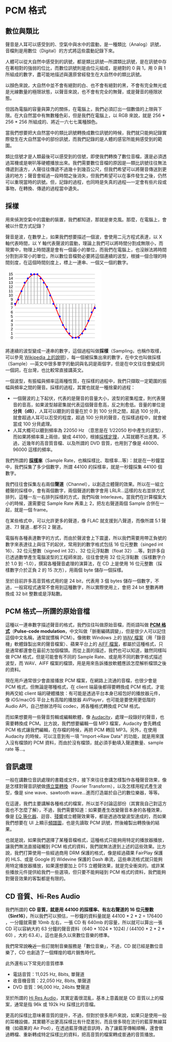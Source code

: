 # PCM 格式

## 數位與類比

聲音是人耳可以感受到的、空氣中與水中的震動，是一種類比（Analog）訊號，音檔則是用數位（Digital）的方式將這些震動記錄下來。

人體可以從大自然中感受到的訊號，都是類比訊號—所謂類比訊號，是在訊號中存在著相對的強弱的位比，而數位訊號則是由位元組成，是絕對的 0 與 1，用 0 與 1 所組成的數字，盡可能地描述與還原曾經發生在大自然中的類比訊號。

以顏色來說，大自然中並不會有絕對的白、也不會有絕對的黑，不會有完全無光或是光線數量的極限狀態，以聲音來說，也不會有完全的無聲，或是聲音的極限狀態。

但因為電腦的容量與算力的關係，在電腦上，我們必須訂出一個數值的上限與下限。在大自然當中有無數種色彩，但是我們在電腦上，以 RGB 來說，就是 256 \* 256 \* 256 所組成的、將近一六七七萬種顏色。

當我們想要把大自然當中的類比訊號轉換成數位訊號的時候，我們就只能夠記錄實際發生在大自然當中的部份訊號，而我們記錄的是人體的感官所能夠感受到的範圍。

類比信號才是人類最後可以感受到的信號，即使我們轉換了數位音檔，還是必須透過耳機或是喇叭等硬體播放出來。我們需要數位音檔的原因是—類比訊號往往無法傳遞到遠方，人聲往往傳遞不過幾十到幾百公尺，但我們希望可以將聲音傳送到更遠的地方；聲音會經過一段時間之後消失，但我們希望可以在事件發生之後，仍然可以重現當時的訊號。但，記錄的過程，也同時是失真的過程—一定會有些片段或事物，在轉換、傳遞的過程當中遺失。

## 採樣

用來偵測空氣中的震動的裝置，我們都知道，那就是麥克風。那麼，在電腦上，會被以什麼方式記錄？

聲音是波，在數學上，如果我們想要描述一個波，會使用二元方程式表達，以 X 軸代表時間，以 Y 軸代表聲波的震動，理論上我們可以將時間分割成無限小，而現實中，物理上時間還是會有一個最小的單位，而我們在電腦上，也沒辦法將時間分割到非常小的單位，所以數位音檔勢必要將這個連續的波型，根據一個合理的時間刻度，在這個時間刻度上，標上一連串、一個又一個的數字。

![採樣，圖片來自 Wikipedia](sampling.png)

將連續的波型變成一連串的數字，這個過程叫做**採樣**（Sampling，也稱作取樣，可以參見 [Wikipedia 上的說明](https://zh.wikipedia.org/wiki/取樣)），每一個被採集出來的數字，在中文也叫做採樣（Sample）—英文中很多單字的動詞與名詞是兩個字，但是在中文往往會變成同一個詞，在台灣，也比較常直接講英文。

一個波型，有振幅與頻率這兩種性質，在採樣的過程中，我們只擷取一定範圍的振幅與頻率之間的聲音。採樣的過程，其實也就是一種捨棄的過程：

- 一個聲波的上下起伏，代表的是聲音的音量大小，波型的密集程度，則代表聲音的音高，如果波型越密集就代表這個聲音愈高，反之則愈低。音量的單位是**分貝（dB）**，人耳可以聽到的音量在於 0 到 100 分貝之間，超過 100 分貝，就會超過人耳可以忍受的程度，超過 100 分貝的聲音，在採樣過程中，就會被當成 100 分貝處理。
- 人耳大概可以聽到頻率為 22050 Hz （意思是在 1/22050 秒中產生的波型），而如果將頻率乘上兩倍，變成 44100，根據[採樣定理](https://zh.wikipedia.org/wiki/%E9%87%87%E6%A0%B7%E5%AE%9A%E7%90%86)，人耳就聽不出差異。不過，近幾年的高音質音檔、以及所謂的 DVD 音質，也用到了像是 48000、96000 這樣的頻率。

我們所謂的 **[採樣率](https://zh.wikipedia.org/wiki/%E9%87%87%E6%A0%B7%E7%8E%87)**（Sample Rate，也稱採樣比、取樣率…等）：就是在一秒鐘當中，我們採集了多少個數字，所謂 44100 的採樣率，就是一秒鐘採集 44100 個數字。

我們往往會採集左右兩個**聲道**（Channel），以創造立體聲的效果。所以在一組立體聲的採樣中，會有兩個數字，兩個聲道的數字會用 LRLR…這樣的左右並排方式排列，這種一左一右排列採樣的方式，我們叫做 Interleave。當我們在計算檔案大小的時候，還需要從 Sample Rate 再乘上 2，把左右聲道兩個 Sample 合併在一起，就是一個 frame。

在某些格式中，可以允許更多的聲道，像 FLAC 就支援到八聲道，而像所謂 5.1 聲道、7.1 聲道…都不只 2 聲道。

電腦有各種表達數字的方式，而由於聲波會上下震盪，所以我們需要用帶正負號的數字來表達往上與往下的起伏，常用到的數字格式包括 16 位元整數（singed int 16）、32 位元整數（signed int 32）、32 位元浮點數（float 32）…等。對許多自已透過數學產生電腦波型的工程師來說，往往會使用 32 位元浮點數（採樣數字介於 1.0 到 -1.0），撰寫各種聲音處理的演算法，在 CD 上是使用 16 位元整數（採樣數字介於正負 2 的 15 次方），用兩個 byte 儲存一個採樣。

至於目前許多高音質格式用的是 24 bit，代表用 3 個 bytes 儲存一個數字，不過，一般寫程式通常不會用到這種數字，所以實際使用上，會把 24 bit 整數再轉換成 32 bit 整數或是浮點數。

## PCM 格式—所謂的原始音檔

這種以一連串數字描述聲音的格式，我們往往叫做原始音檔，而術語叫做 **[PCM 格式](https://zh.wikipedia.org/wiki/%E8%84%88%E8%A1%9D%E7%B7%A8%E7%A2%BC%E8%AA%BF%E8%AE%8A)**（**Pulse-code modulation**，中文叫做「脈衝編碼調變」，但是很少人可以記住這個中文名稱，通常就慣稱 PCM）。像微軟 Windows 上的 [WAV 檔案](https://zh.wikipedia.org/wiki/WAV)（用「錄音機」軟體錄製出來的聲音檔案）、蘋果平台上的 [AIFF 檔案](https://en.wikipedia.org/wiki/Audio_Interchange_File_Format)，都屬於這種格式，只是通常都還會在最前方加個檔頭。而從上面的描述，我們也可以知道，雖然同樣叫做 PCM 格式，但是可能會有不同的 Sample Rate、或是用不同的數字格式描述波型，而 WAV、AIFF 檔案的檔頭，用是用來告訴播放軟體應該怎麼解析檔頭之後的資料。

現在用戶通常很少會直接播放 PCM 檔案，在網路上流通的音檔，也很少會是 PCM 格式，但無論是哪種格式，在 client 端最後都得要轉換成 PCM 格式，才能夠再交給 client 端的硬體播放：有可能是透過平台本身已經包好的播放器元件，像 iOS/macOS 平台上有高階的播放器 AVPlayer，也可能是要使用更低階的 Audio API，自己想辦法呼叫 codec，將各種格式轉換成 PCM 格式。

而如果想要用一些聲音剪輯或編輯軟體，像 [Audacity](https://www.audacityteam.org/)，處理一段錄好的聲音，也需要轉換成 PCM。比方說，我們想要編輯一個 MP3 檔案，Audacity 會先轉成 PCM 格式讓我們編輯，在存檔的時候，再把 PCM 轉回 MP3。另外，在使用 Audacity 的時候，可以注意到有一項 "Import->Raw Data" 的功能，就是用來匯入沒有檔頭的 PCM 資料，而由於沒有檔頭，就必須手動填入聲道數量、sample rate 等…。

## 音訊處理

一般在講數位音訊處理的書籍或文件，接下來往往會講怎樣製作各種聲音效果，像是怎樣對聲音訊號做[傅立葉轉換](https://zh.wikipedia.org/wiki/%E5%82%85%E9%87%8C%E5%8F%B6%E5%8F%98%E6%8D%A2)（Fourier Transform），以及怎樣用程式產生波型，像是 sine wave、sawtooth wave…進而打造屬於自己的數位樂器，等等。

在這邊，我們主要講解各種格式的檔案，所以並不討論這部份（其實我自己對這方面也不怎麼了解），不過，我們需要知道：如果要產生改變聲音本身的各種效果，像是 [EQ 等化器](https://zh.wikipedia.org/wiki/%E7%AD%89%E5%8C%96%E5%99%A8)、迴音、[殘響](https://en.wikipedia.org/wiki/Reverberation)或立體聲效果等，都是透過改變波型達成的，而如果我們想要在 UI 上顯示[頻譜圖](https://zh.wikipedia.org/wiki/%E9%A2%91%E8%B0%B1)，也是先讀取 PCM 訊號，然後繪製出轉換後的結果。

也就是說，如果我們選擇了某種音檔格式，這種格式只能夠用特定的播放器播放，讓我們無法直接碰觸到 PCM 格式的資料，我們就無法達到上述的這些效果。比方說，我們打算使用一些經過商用 DRM 保護的格式，像是經過蘋果 FairPlay 保護的 HLS、或是 Google 的 Widevine 保護的 Dash 串流，這些串流格式就只能夠用特定播放器播放，如果還想要加上 DTS 立體聲效果，就是完全衝突的。或許某些播放元件提供給我們一些選項，但只要不能夠碰到 PCM 格式的資料，我們能夠對聲音效果的客製都是有限的。

## CD 音質、Hi-Res Audio

我們所謂的 **CD 音質，就是用 44100 的採樣率、有左右聲道的 16 位元整數（Sint16）**，所以我們可以預估，一秒鐘的資料量就是 44100 \* 2 \* 2 = 176400 ，一分鐘就需要 10mb 左右，一張 CD 有 640mb 的容量，所以就可以算出一張 CD 可以容納大約 63 分鐘的聲音資料（640 \* 1024 \* 1024) / (44100 \* 2 \* 2 \* 60) ，大約 63.4）。這也是長久以來數位音樂的標準。

我們常常說~~晚近~~一些訂閱制音樂服務是「數位音樂」，不過，CD 就已經是數位音樂了，CD 也創造了一個輝煌的唱片銷售時代。

此外還有以下常見的音質標準

- 電話音質：11,025 Hz, 8bits, 單聲道
- 收音機音質：22,050 Hz, 8bits, 單聲道
- DVD 音質：96,000 Hz, 24bits 雙聲道

至於所謂的 [Hi Res Audio](https://en.wikipedia.org/wiki/High-resolution_audio)，其實定義很混亂，基本上意義就是 CD 音質以上的檔案，通常是指 96k 或 192k Hz 採樣比的音檔。

更高的採樣比意味著音質的提升，不過，但對於很多用戶來說，如果只是使用一般的耳機設備，其實聽不出更高採樣比有什麼差別，而且很多現在流行的藍芽無線耳機（如蘋果的 Air Pod），在透過藍芽傳遞音訊時，為了讓藍芽傳輸順暢，還會做過轉檔、重新轉成特定採樣比的資料，把高音質的檔案轉成普通的音質播放。
